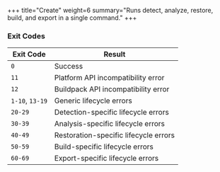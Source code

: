 +++
title="Create"
weight=6
summary="Runs detect, analyze, restore, build, and export in a single command."
+++

### Exit Codes

| Exit Code       | Result|
|-----------------|-------|
| `0`             | Success
| `11`            | Platform API incompatibility error
| `12`            | Buildpack API incompatibility error
| `1-10`, `13-19` | Generic lifecycle errors
| `20-29`         |  Detection-specific lifecycle errors
| `30-39`         |  Analysis-specific lifecycle errors
| `40-49`         |  Restoration-specific lifecycle errors
| `50-59`         |  Build-specific lifecycle errors
| `60-69`         |  Export-specific lifecycle errors
